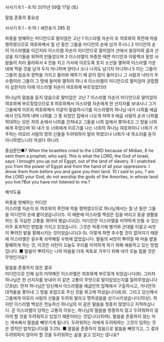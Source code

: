 사사기 6:1 - 6:10 
2011년 09월 17일 (토)

말씀 존중의 중요성



사사기 6:1 - 6:10 / 새찬송가 285 장


파종을 방해하는 미디안으로 말미암은 고난
1 이스라엘 자손이 또 여호와의 목전에 악을 행하였으므로 여호와께서 칠 년 동안 그들을 미디안의 손에 넘겨 주시니 2 미디안의 손이 이스라엘을 이긴지라 이스라엘 자손이 미디안으로 말미암아 산에서 웅덩이와 굴과 산성을 자기들을 위하여 만들었으며 3 이스라엘이 파종한 때면 미디안과 아말렉과 동방 사람들이 치러 올라와서 4 진을 치고 가사에 이르도록 토지 소산을 멸하여 이스라엘 가운데에 먹을 것을 남겨 두지 아니하며 양이나 소나 나귀도 남기지 아니하니 5 이는 그들이 그들의 짐승과 장막을 가지고 올라와 메뚜기 떼 같이 많이 들어오니 그 사람과 낙타가 무수함이라 그들이 그 땅에 들어와 멸하려 하니 6 이스라엘이 미디안으로 말미암아 궁핍함이 심한지라 이에 이스라엘 자손이 여호와께 부르짖었더라

하나님의 말씀을 듣지 않음으로 말미암은 고난
7 이스라엘 자손이 미디안으로 말미암아 여호와께 부르짖었으므로 8 여호와께서 이스라엘 자손에게 한 선지자를 보내시니 그가 그들에게 이르되 여호와께서 이같이 말씀하시기를 이스라엘의 하나님 내가 너희를 애굽에서 인도하여 내며 너희를 그 종 되었던 집에서 나오게 하여 9 애굽 사람의 손과 너희를 학대하는 모든 자의 손에서 너희를 건져내고 그들을 너희 앞에서 쫓아내고 그 땅을 너희에게 주었으며 10 내가 또 너희에게 이르기를 나는 너희의 하나님 여호와이니 너희가 거주하는 아모리 사람의 땅의 신들을 두려워하지 말라 하였으나 너희가 내 목소리를 듣지 아니하였느니라 하셨다 하니라


중심문단●7 When the Israelites cried to the LORD because of Midian, 8 he sent them a prophet, who said, ?his is what the LORD, the God of Israel, says: I brought you up out of Egypt, out of the land of slavery. 9 I snatched you from the power of Egypt and from the hand of all your oppressors. I drove them from before you and gave you their land. 10 I said to you, ? am the LORD your God; do not worship the gods of the Amorites, in whose land you live.?But you have not listened to me.?

해석도움





파종을 방해하는 미디안  
이스라엘 자손이 또 여호와의 목전에 악을 행하였으므로 하나님께서는 칠 년 동안 그들을 미디안의 손에 붙이셨습니다(1). 이 때문에 이스라엘 백성은 집을 버리고 동굴 생활을 하는 등 극심한 고통을 겪어야 했습니다(2). 미디안은 이스라엘을 미약하게 만들 수 있는 아주 효과적인 방법을 가지고 있었습니다. 그것은 파종기에 병거와 군대를 이끌고 씨앗이 뿌려진 밭을 황폐시키는 것이었습니다(3-5). 이렇게 하면 추수할 것이 없어지기 때문에 이스라엘은 갈수록 쇠약해질 수밖에 없었습니다. 말씀의 씨앗이 뿌려질 때 마음 밭을 황폐하게 하는 것, 이것은 사탄이 오늘도 우리를 미약하게 하기 위해 애용하고 있는 방법입니다.
■ 말씀이 뿌려지는 나의 마음을 더욱 옥토로 가꾸기 위해 내가 오늘 힘쓸 것은 무엇인가요?

말씀을 존중하지 않은 결과  
미디안으로 인해 심히 미약해진 이스라엘은 여호와께 부르짖게 되었습니다(6). 그러자 하나님은 한 선지자를 보내어 이 같은 고통이 무엇으로 말미암았는지를 알려주었습니다(7,8상). 먼저 하나님은 당신께서 이스라엘을 애굽인의 압제에서 구출하시고, 가나안의 대적들을 쫓아내 그 땅을 유업으로 주신 것을 회고케 하셨습니다(8,9). 그리고 당신께서 그들에게 아모리 사람의 신들을 두려워 말라고 명하셨음을 상기시키셨습니다(10상). 하지만 이스라엘 백성은 전능하신 하나님의 이 같은 말씀을 청종치 않았다고 지적하십니다. 곧 이스라엘이 당하는 고통의 이유는, 하나님의 말씀을 청종하지 않고 두려워하지 않아야 할 것을 두려워하고 있었기 때문이라는 것입니다(10하). 말씀을 존중하지 않는 자는 계속해서 말씀을 빼앗기게 됩니다. 두려워하는 자에게 두려워하는 그것이 임하는 것은 영적인 법칙입니다(욥 3:25).
■ 말씀을 존중하지 않음으로 말씀을 빼앗기고, 그 결과 두려워하지 않아야 할 것을 두려워하는 삶을 살고 있지는 않나요?